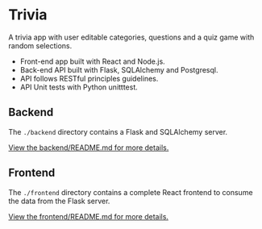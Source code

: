 # Trivia
A trivia app with user editable categories, questions and a quiz game with random selections.

- Front-end app built with React and Node.js.
- Back-end API built with Flask, SQLAlchemy and Postgresql.
- API follows RESTful principles guidelines.
- API Unit tests with Python unitttest.

## Backend
The `./backend` directory contains a Flask and SQLAlchemy server.

[View the backend/README.md for more details.](./backend/README.md)

## Frontend
The `./frontend` directory contains a complete React frontend to consume the data from the Flask server.

[View the frontend/README.md for more details.](./frontend/README.md)

